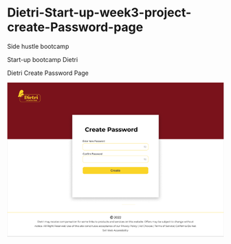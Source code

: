 # Dietri-Start-up-week3-project-create-Password-page

Side hustle bootcamp

Start-up bootcamp
Dietri

Dietri Create Password Page

![](Capture5.PNG)
